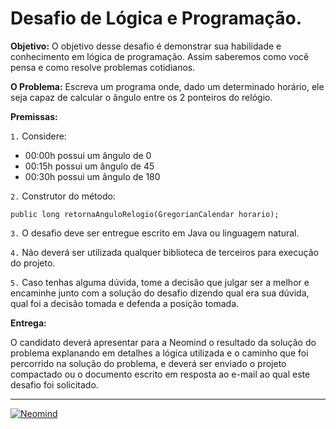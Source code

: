 # Desafio de Lógica e Programação.

**Objetivo:**
O objetivo desse desafio é demonstrar sua habilidade e conhecimento em lógica de programação. Assim saberemos como você pensa e como resolve problemas cotidianos.

**O Problema:**
Escreva um programa onde, dado um determinado horário, ele seja capaz de calcular o ângulo
entre os 2 ponteiros do relógio.

**Premissas:**

`1.` Considere:

 - 00:00h possui um ângulo de 0
 - 00:15h possui um ângulo de 45
 - 00:30h possui um ângulo de 180


`2.` Construtor do método:

`public long retornaAnguloRelogio(GregorianCalendar horario);`

`3.` O desafio deve ser entregue escrito em Java ou linguagem natural.

`4.` Não deverá ser utilizada qualquer biblioteca de terceiros para execução do projeto.

`5.` Caso tenhas alguma dúvida, tome a decisão que julgar ser a melhor e encaminhe junto
com a solução do desafio dizendo qual era sua dúvida, qual foi a decisão tomada e
defenda a posição tomada.

**Entrega:**

O candidato deverá apresentar para a Neomind o resultado da solução do problema
explanando em detalhes a lógica utilizada e o caminho que foi percorrido na solução
do problema, e deverá ser enviado o projeto compactado ou o documento escrito em resposta ao e-mail ao qual este desafio foi solicitado.

----------
[![Neomind](https://www.neomind.com.br/fusion/portal_neomind/images/logo.png)](https://www.neomind.com.br/fusion/portal_neomind/)
